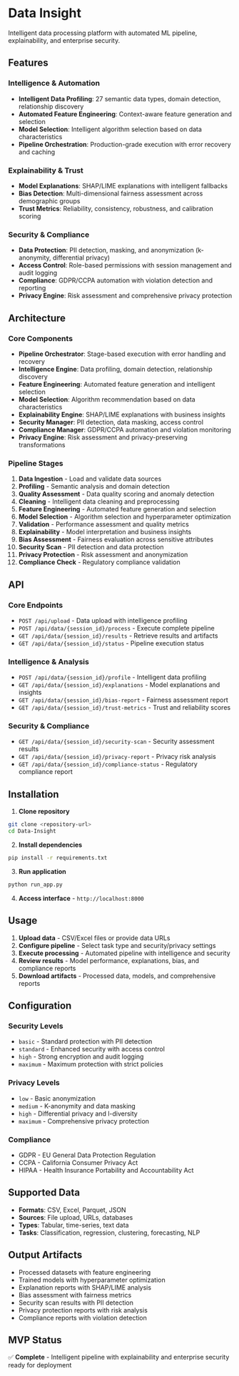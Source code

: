# Data Insight

Intelligent data processing platform with automated ML pipeline, explainability, and enterprise security.

## Features

### Intelligence & Automation
- **Intelligent Data Profiling**: 27 semantic data types, domain detection, relationship discovery
- **Automated Feature Engineering**: Context-aware feature generation and selection  
- **Model Selection**: Intelligent algorithm selection based on data characteristics
- **Pipeline Orchestration**: Production-grade execution with error recovery and caching

### Explainability & Trust
- **Model Explanations**: SHAP/LIME explanations with intelligent fallbacks
- **Bias Detection**: Multi-dimensional fairness assessment across demographic groups
- **Trust Metrics**: Reliability, consistency, robustness, and calibration scoring

### Security & Compliance
- **Data Protection**: PII detection, masking, and anonymization (k-anonymity, differential privacy)
- **Access Control**: Role-based permissions with session management and audit logging
- **Compliance**: GDPR/CCPA automation with violation detection and reporting
- **Privacy Engine**: Risk assessment and comprehensive privacy protection

## Architecture

### Core Components
- **Pipeline Orchestrator**: Stage-based execution with error handling and recovery
- **Intelligence Engine**: Data profiling, domain detection, relationship discovery
- **Feature Engineering**: Automated feature generation and intelligent selection
- **Model Selection**: Algorithm recommendation based on data characteristics
- **Explainability Engine**: SHAP/LIME explanations with business insights
- **Security Manager**: PII detection, data masking, access control
- **Compliance Manager**: GDPR/CCPA automation and violation monitoring
- **Privacy Engine**: Risk assessment and privacy-preserving transformations

### Pipeline Stages
1. **Data Ingestion** - Load and validate data sources
2. **Profiling** - Semantic analysis and domain detection  
3. **Quality Assessment** - Data quality scoring and anomaly detection
4. **Cleaning** - Intelligent data cleaning and preprocessing
5. **Feature Engineering** - Automated feature generation and selection
6. **Model Selection** - Algorithm selection and hyperparameter optimization
7. **Validation** - Performance assessment and quality metrics
8. **Explainability** - Model interpretation and business insights
9. **Bias Assessment** - Fairness evaluation across sensitive attributes
10. **Security Scan** - PII detection and data protection
11. **Privacy Protection** - Risk assessment and anonymization
12. **Compliance Check** - Regulatory compliance validation

## API

### Core Endpoints
- `POST /api/upload` - Data upload with intelligence profiling
- `POST /api/data/{session_id}/process` - Execute complete pipeline
- `GET /api/data/{session_id}/results` - Retrieve results and artifacts
- `GET /api/data/{session_id}/status` - Pipeline execution status

### Intelligence & Analysis
- `POST /api/data/{session_id}/profile` - Intelligent data profiling
- `GET /api/data/{session_id}/explanations` - Model explanations and insights
- `GET /api/data/{session_id}/bias-report` - Fairness assessment report
- `GET /api/data/{session_id}/trust-metrics` - Trust and reliability scores

### Security & Compliance
- `GET /api/data/{session_id}/security-scan` - Security assessment results
- `GET /api/data/{session_id}/privacy-report` - Privacy risk analysis
- `GET /api/data/{session_id}/compliance-status` - Regulatory compliance report

## Installation

1. **Clone repository**
```bash
git clone <repository-url>
cd Data-Insight
```

2. **Install dependencies**
```bash
pip install -r requirements.txt
```

3. **Run application**
```bash
python run_app.py
```

4. **Access interface** - `http://localhost:8000`

## Usage

1. **Upload data** - CSV/Excel files or provide data URLs
2. **Configure pipeline** - Select task type and security/privacy settings
3. **Execute processing** - Automated pipeline with intelligence and security
4. **Review results** - Model performance, explanations, bias, and compliance reports
5. **Download artifacts** - Processed data, models, and comprehensive reports

## Configuration

### Security Levels
- `basic` - Standard protection with PII detection
- `standard` - Enhanced security with access control  
- `high` - Strong encryption and audit logging
- `maximum` - Maximum protection with strict policies

### Privacy Levels
- `low` - Basic anonymization
- `medium` - K-anonymity and data masking
- `high` - Differential privacy and l-diversity
- `maximum` - Comprehensive privacy protection

### Compliance
- GDPR - EU General Data Protection Regulation
- CCPA - California Consumer Privacy Act  
- HIPAA - Health Insurance Portability and Accountability Act

## Supported Data
- **Formats**: CSV, Excel, Parquet, JSON
- **Sources**: File upload, URLs, databases
- **Types**: Tabular, time-series, text data
- **Tasks**: Classification, regression, clustering, forecasting, NLP

## Output Artifacts
- Processed datasets with feature engineering
- Trained models with hyperparameter optimization
- Explanation reports with SHAP/LIME analysis
- Bias assessment with fairness metrics
- Security scan results with PII detection
- Privacy protection reports with risk analysis
- Compliance reports with violation detection

## MVP Status

✅ **Complete** - Intelligent pipeline with explainability and enterprise security ready for deployment
